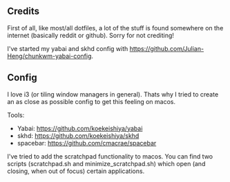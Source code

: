 ## Credits
First of all, like most/all dotfiles, a lot of the stuff is found somewhere on the internet (basically reddit or github). Sorry for not crediting!

I've started my yabai and skhd config with https://github.com/Julian-Heng/chunkwm-yabai-config.


## Config
I love i3 (or tiling window managers in general). Thats why I tried to create an as close as possible config to get this feeling on macos.

Tools:
- Yabai: https://github.com/koekeishiya/yabai
- skhd: https://github.com/koekeishiya/skhd 
- spacebar: https://github.com/cmacrae/spacebar

I've tried to add the scratchpad functionality to macos. You can find two scripts (scratchpad.sh and minimize_scratchpad.sh) which open (and closing, when out of focus) certain applications.
